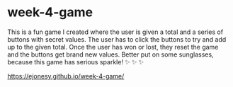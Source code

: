 # week-4-game

This is a fun game I created where the user is given a total and a series of buttons with secret values. The user has to click the buttons to try and add up to the given total. Once the user has won or lost, they reset the game and the buttons get brand new values. Better put on some sunglasses, because this game has serious sparkle! :sparkles: :sparkles: :sparkles:

https://ejonesy.github.io/week-4-game/

